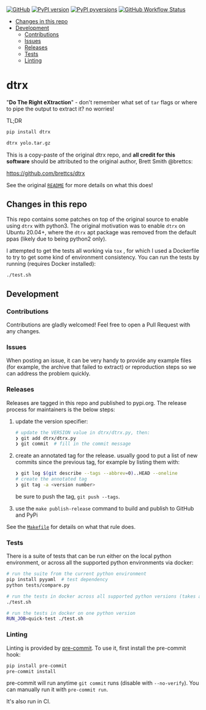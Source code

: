 [![GitHub](https://img.shields.io/badge/GitHub-dtrx--py/dtrx-8da0cb?style=for-the-badge&logo=github)](https://github.com/dtrx-py/dtrx)
[![PyPI
version](https://img.shields.io/pypi/v/dtrx.svg?style=for-the-badge&logo=PyPi&logoColor=white)](https://pypi.org/project/dtrx/)
[![PyPI
pyversions](https://img.shields.io/pypi/pyversions/dtrx.svg?style=for-the-badge&logo=python&logoColor=white&color=ff69b4)](https://pypi.python.org/pypi/dtrx/)
[![GitHub Workflow Status](https://img.shields.io/github/workflow/status/dtrx-py/dtrx/main-ci/master?logo=github-actions&logoColor=white&style=for-the-badge)](https://github.com/dtrx-py/dtrx/actions)

<!-- toc -->

- [Changes in this repo](#changes-in-this-repo)
- [Development](#development)
  - [Contributions](#contributions)
  - [Issues](#issues)
  - [Releases](#releases)
  - [Tests](#tests)
  - [Linting](#linting)

<!-- tocstop -->

# dtrx

"**Do The Right eXtraction**" - don't remember what set of `tar` flags or where
to pipe the output to extract it? no worries!

TL;DR

```bash
pip install dtrx

dtrx yolo.tar.gz
```

This is a copy-paste of the original dtrx repo, and **all credit for this
software** should be attributed to the original author, Brett Smith @brettcs:

https://github.com/brettcs/dtrx

See the original [`README`](README) for more details on what this does!

## Changes in this repo

This repo contains some patches on top of the original source to enable using
`dtrx` with python3. The original motivation was to enable `dtrx` on Ubuntu
20.04+, where the `dtrx` apt package was removed from the default ppas (likely
due to being python2 only).

I attempted to get the tests all working via `tox` , for which I used a
Dockerfile to try to get some kind of environment consistency. You can run the
tests by running (requires Docker installed):

```bash
./test.sh
```

## Development

### Contributions

Contributions are gladly welcomed! Feel free to open a Pull Request with any
changes.

### Issues

When posting an issue, it can be very handy to provide any example files (for
example, the archive that failed to extract) or reproduction steps so we can
address the problem quickly.

### Releases

Releases are tagged in this repo and published to pypi.org. The release process
for maintainers is the below steps:

1. update the version specifier:

   ```bash
   # update the VERSION value in dtrx/dtrx.py, then:
   ❯ git add dtrx/dtrx.py
   ❯ git commit  # fill in the commit message
   ```

2. create an annotated tag for the release. usually good to put a list of new
   commits since the previous tag, for example by listing them with:

   ```bash
   ❯ git log $(git describe --tags --abbrev=0)..HEAD --oneline
   # create the annotated tag
   ❯ git tag -a <version number>
   ```

   be sure to push the tag, `git push --tags`.

3. use the `make publish-release` command to build and publish to GitHub and PyPi

See the [`Makefile`](Makefile) for details on what that rule does.

### Tests

There is a suite of tests that can be run either on the local python
environment, or across all the supported python environments via docker:

```bash
# run the suite from the current python environment
pip install pyyaml  # test dependency
python tests/compare.py

# run the tests in docker across all supported python versions (takes a while)
./test.sh

# run the tests in docker on one python version
RUN_JOB=quick-test ./test.sh
```

### Linting

Linting is provided by [pre-commit](pre-commit.com). To use it, first install
the pre-commit hook:

```bash
pip install pre-commit
pre-commit install
```

pre-commit will run anytime `git commit` runs (disable with `--no-verify`). You
can manually run it with `pre-commit run`.

It's also run in CI.
